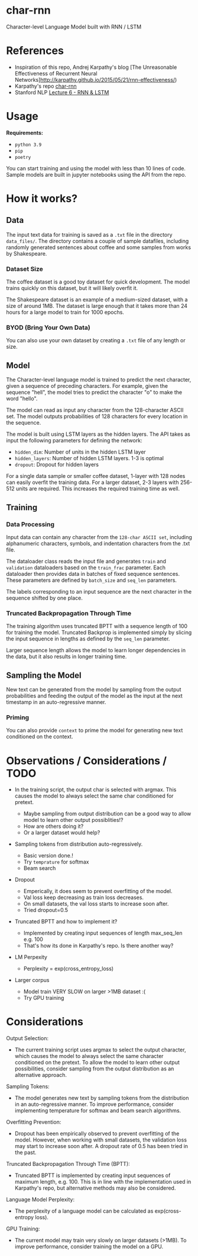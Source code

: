 # char-rnn
Character-level Language Model built with RNN / LSTM

# References
* Inspiration of this repo, Andrej Karpathy's blog [The Unreasonable Effectiveness of Recurrent Neural Networks]http://karpathy.github.io/2015/05/21/rnn-effectiveness/)
* Karpathy's repo [char-rnn](https://github.com/karpathy/char-rnn)
* Stanford NLP [Lecture 6 - RNN & LSTM](https://www.youtube.com/watch?v=0LixFSa7yts&list=PLoROMvodv4rOSH4v6133s9LFPRHjEmbmJ&index=7)

# Usage

**Requirements:**
* `python 3.9`
* `pip`
* `poetry`

You can start training and using the model with less than 10 lines of code. Sample models are built in jupyter notebooks using the API from the repo.


# How it works?

## Data
The input text data for training is saved as a `.txt` file in the directory `data_files/`. The directory contains a couple of sample datafiles, including randomly generated sentences about coffee and some samples from works by Shakespeare.

### Dataset Size
The coffee dataset is a good toy dataset for quick development. The model trains quickly on this dataset, but it will likely overfit it.

The Shakespeare dataset is an example of a medium-sized dataset, with a size of around 1MB. The dataset is large enough that it takes more than 24 hours for a large model to train for 1000 epochs.

### BYOD (Bring Your Own Data)
You can also use your own dataset by creating a `.txt` file of any length or size.

## Model
The Character-level language model is trained to predict the next character, given a sequence of preceding characters. For example, given the sequence "hell", the model tries to predict the character "o" to make the word "hello".

The model can read as input any character from the 128-character ASCII set. The model outputs probabilities of 128 characters for every location in the sequence.

The model is built using LSTM layers as the hidden layers. The API takes as input the following parameters for defining the network:

* `hidden_dim`: Number of units in the hidden LSTM layer
* `hidden_layers`: Number of hidden LSTM layers. 1-3 is optimal
* `dropout`: Dropout for hidden layers

For a single data sample or smaller coffee dataset, 1-layer with 128 nodes can easily overfit the training data. For a larger dataset, 2-3 layers with 256-512 units are required. This increases the required training time as well.

## Training
### Data Processing
Input data can contain any character from the `128-char ASCII set`, including alphanumeric characters, symbols, and indentation characters from the .txt file.

The dataloader class reads the input file and generates `train` and `validation` dataloaders based on the `train_frac` parameter. Each dataloader then provides data in batches of fixed sequence sentences. These parameters are defined by `batch_size` and `seq_len` parameters.

The labels corresponding to an input sequence are the next character in the sequence shifted by one place.

### Truncated Backpropagation Through Time
The training algorithm uses truncated BPTT with a sequence length of 100 for training the model. Truncated Backprop is implemented simply by slicing the input sequence in lengths as defined by the `seq_len` parameter.

Larger sequence length allows the model to learn longer dependencies in the data, but it also results in longer training time.

## Sampling the Model
New text can be generated from the model by sampling from the output probabilities and feeding the output of the model as the input at the next timestamp in an auto-regressive manner.

### Priming
You can also provide `context` to prime the model for generating new text conditioned on the context.

# Observations / Considerations / TODO

* In the training script, the output char is selected with argmax. This causes the model to always select the same char conditioned for pretext. 
    * Maybe sampling from output distribution can be a good way to allow model to learn other output possiblities!? 
    * How are others doing it?
    * Or a larger dataset would help?

* Sampling tokens from distribution auto-regressively.
    * Basic version done.!
    * Try `temprature` for softmax
    * Beam search

* Dropout
    * Emperically, it does seem to prevent overfitting of the model. 
    * Val loss keep decreasing as train loss decreases. 
    * On small datasets, the val loss starts to increase soon after.
    * Tried dropout=0.5

* Truncated BPTT and how to implement it?
    * Implemented by creating input sequences of length max_seq_len e.g. 100
    * That's how its done in Karpathy's repo. Is there another way?

* LM Perpexity
    * Perplexity = exp(cross_entropy_loss)

* Larger corpus
    * Model train VERY SLOW on larger >1MB dataset :(
    * Try GPU training


# Considerations

Output Selection:
* The current training script uses argmax to select the output character, which causes the model to always select the same character conditioned on the pretext. To allow the model to learn other output possibilities, consider sampling from the output distribution as an alternative approach.

Sampling Tokens:
* The model generates new text by sampling tokens from the distribution in an auto-regressive manner. To improve performance, consider implementing temperature for softmax and beam search algorithms.

Overfitting Prevention:
* Dropout has been empirically observed to prevent overfitting of the model. However, when working with small datasets, the validation loss may start to increase soon after. A dropout rate of 0.5 has been tried in the past.

Truncated Backpropagation Through Time (BPTT):
* Truncated BPTT is implemented by creating input sequences of maximum length, e.g. 100. This is in line with the implementation used in Karpathy's repo, but alternative methods may also be considered.

Language Model Perplexity:
* The perplexity of a language model can be calculated as exp(cross-entropy loss).

GPU Training:
* The current model may train very slowly on larger datasets (>1MB). To improve performance, consider training the model on a GPU.